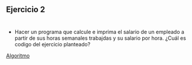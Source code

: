 ## Ejercicio 2
#
 * Hacer un programa que calcule e imprima el salario de un empleado
a partir de sus horas semanales trabajdas y su salario por hora.
¿Cuál es codigo del ejercicio planteado?
 
 [Algoritmo](../ejercicio2/Ejercicio2.java)